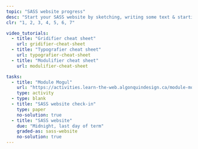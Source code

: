 ```yaml
---
topic: "SASS website progress"
desc: "Start your SASS website by sketching, writing some text & starting to code."
clr: "1, 2, 3, 4, 5, 6, 7"

video_tutorials:
  - title: "Gridifier cheat sheet"
    url: gridifier-cheat-sheet
  - title: "Typografier cheat sheet"
    url: typografier-cheat-sheet
  - title: "Modulifier cheat sheet"
    url: modulifier-cheat-sheet

tasks:
  - title: "Module Mogul"
    url: "https://activities.learn-the-web.algonquindesign.ca/module-mogul/"
    type: activity
  - type: blank
  - title: "SASS website check-in"
    type: paper
    no-solution: true
  - title: "SASS website"
    due: "Midnight, last day of term"
    graded-as: sass-website
    no-solution: true
---
```

